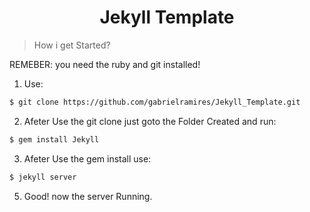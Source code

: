 <h1 align="center"> Jekyll Template </h1>

> How i get Started?

REMEBER: you need the ruby and git installed!

1. Use:

```sh
$ git clone https://github.com/gabrielramires/Jekyll_Template.git
```

2. Afeter Use the git clone just goto the Folder Created and run:

```sh
$ gem install Jekyll
```

3. Afeter Use the gem install use:

```sh
$ jekyll server
```

5. Good! now the server Running.
